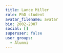 ```yaml
---
title: Lance Miller
role: PhD student
avatar_filename: avatar
bio: 2002-2007
social: []
superuser: false
user_groups:
  - Alumni
---
```

